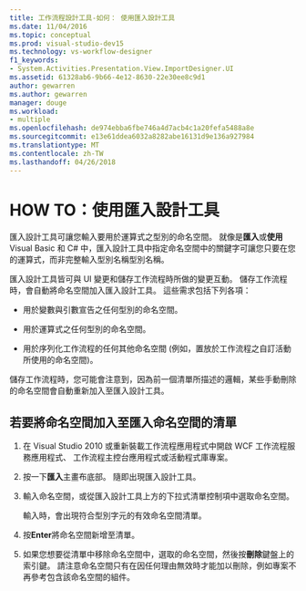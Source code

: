 ```yaml
---
title: 工作流程設計工具-如何： 使用匯入設計工具
ms.date: 11/04/2016
ms.topic: conceptual
ms.prod: visual-studio-dev15
ms.technology: vs-workflow-designer
f1_keywords:
- System.Activities.Presentation.View.ImportDesigner.UI
ms.assetid: 61328ab6-9b66-4e12-8630-22e30ee8c9d1
author: gewarren
ms.author: gewarren
manager: douge
ms.workload:
- multiple
ms.openlocfilehash: de974ebba6fbe746a4d7acb4c1a20fefa5488a8e
ms.sourcegitcommit: e13e61ddea6032a8282abe16131d9e136a927984
ms.translationtype: MT
ms.contentlocale: zh-TW
ms.lasthandoff: 04/26/2018
---
```

# <a name="how-to-use-the-imports-designer"></a>HOW TO：使用匯入設計工具

匯入設計工具可讓您輸入要用於運算式之型別的命名空間。 就像是**匯入**或**使用**Visual Basic 和 C# 中，匯入設計工具中指定命名空間中的關鍵字可讓您只要在您的運算式，而非完整輸入型別名稱型別名稱。

匯入設計工具皆可與 UI 變更和儲存工作流程時所做的變更互動。 儲存工作流程時，會自動將命名空間加入匯入設計工具。 這些需求包括下列各項：

-   用於變數與引數宣告之任何型別的命名空間。

-   用於運算式之任何型別的命名空間。

-   用於序列化工作流程的任何其他命名空間 (例如，置放於工作流程之自訂活動所使用的命名空間)。

 儲存工作流程時，您可能會注意到，因為前一個清單所描述的邏輯，某些手動刪除的命名空間會自動重新加入至匯入設計工具。

## <a name="to-add-a-namespace-to-the-list-of-imported-namespaces"></a>若要將命名空間加入至匯入命名空間的清單

1.  在 Visual Studio 2010 或重新裝載工作流程應用程式中開啟 WCF 工作流程服務應用程式、 工作流程主控台應用程式或活動程式庫專案。

2.  按一下**匯入**主畫布底部。 隨即出現匯入設計工具。

3.  輸入命名空間，或從匯入設計工具上方的下拉式清單控制項中選取命名空間。

     輸入時，會出現符合型別字元的有效命名空間清單。

4.  按**Enter**將命名空間新增至清單。

5.  如果您想要從清單中移除命名空間中，選取的命名空間，然後按**刪除**鍵盤上的索引鍵。 請注意命名空間只有在因任何理由無效時才能加以刪除，例如專案不再參考包含該命名空間的組件。